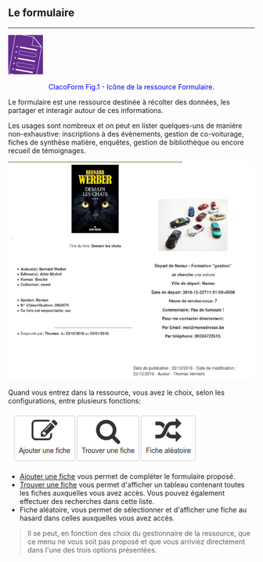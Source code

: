 ## Le formulaire

---

![](images/clacoform-fig1.png)

<p style="color:blue; text-align: center">ClacoForm Fig.1 - Icône de la ressource Formulaire.</p>

Le formulaire est une ressource destinée à récolter des données, les partager et interagir autour de ces informations. 

Les usages sont nombreux et on peut en lister quelques-uns de manière non-exhaustive: inscriptions à des évènements, gestion de co-voiturage, fiches de synthèse matière, enquêtes, gestion de bibliothèque ou encore recueil de témoignages.

![](images/clacoform-fig2.png)

Quand vous entrez dans la ressource, vous avez le choix, selon les configurations, entre plusieurs fonctions:


![](images/clacoform-fig41.png)

* [Ajouter une fiche](/fr/resources/clacoForm/create-files.md) vous permet de compléter le formulaire proposé.
* [Trouver une fiche](/fr/resources/clacoForm/manage-files.md) vous permet d'afficher un tableau contenant toutes les fiches auxquelles vous avez accès. Vous pouvez également effectuer des recherches dans cette liste.
* Fiche aléatoire, vous permet de sélectionner et d'afficher une fiche au hasard dans celles auxquelles vous avez accès.

> Il se peut, en fonction des choix du gestionnaire de la ressource, que ce menu ne vous soit pas proposé et que vous arriviez directement dans l'une des trois options présentées.
